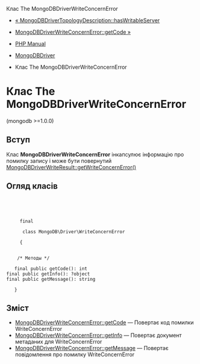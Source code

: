 Клас The MongoDBDriverWriteConcernError

-   [« MongoDBDriverTopologyDescription::hasWritableServer](mongodb-driver-topologydescription.haswritableserver.html)
    
-   [MongoDBDriverWriteConcernError::getCode »](mongodb-driver-writeconcernerror.getcode.html)
    
-   [PHP Manual](index.html)
    
-   [MongoDBDriver](book.mongodb.html)
    
-   Клас The MongoDBDriverWriteConcernError
    

# Клас The MongoDBDriverWriteConcernError

(mongodb >=1.0.0)

## Вступ

Клас **MongoDBDriverWriteConcernError** інкапсулює інформацію про помилку запису і може бути повернутий [MongoDBDriverWriteResult::getWriteConcernError()](mongodb-driver-writeresult.getwriteconcernerror.html)

## Огляд класів

```classsynopsis



    
     final
     
      class MongoDB\Driver\WriteConcernError
     
     {


    /* Методы */
    
   final public getCode(): int
final public getInfo(): ?object
final public getMessage(): string

   }
```

## Зміст

-   [MongoDBDriverWriteConcernError::getCode](mongodb-driver-writeconcernerror.getcode.html) — Повертає код помилки WriteConcernError
-   [MongoDBDriverWriteConcernError::getInfo](mongodb-driver-writeconcernerror.getinfo.html) — Повертає документ метаданих для WriteConcernError
-   [MongoDBDriverWriteConcernError::getMessage](mongodb-driver-writeconcernerror.getmessage.html) — Повертає повідомлення про помилку WriteConcernError